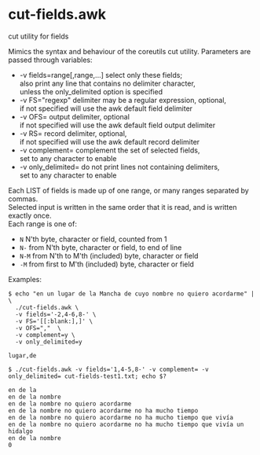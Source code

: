 # cut-fields.awk
cut utility for fields

Mimics the syntax and behaviour of the coreutils cut utility.
Parameters are passed through variables:
- -v fields=range[,range,...] select only these fields;
  <br>also print any line that contains no delimiter character,
  <br>unless the only_delimited option is specified
- -v FS="regexp" delimiter may be a regular expression, optional,
	<br>if not specified will use the awk default field delimiter
- -v OFS= output delimiter, optional
	<br>if not specified will use the awk default field output delimiter
- -v RS= record delimiter, optional,
	<br>if not specified will use the awk default record delimiter
- -v complement= complement the set of selected fields,
	<br>set to any character to enable
- -v only_delimited= do not print lines not containing delimiters,
	<br>set to any character to enable

Each LIST of fields is made up of one range,
or many ranges separated by commas.
<br>Selected input is written in the same order that
it is read, and is written exactly once.
<br>Each range is one of:

- `N`      N'th byte, character or field, counted from 1
- `N-`     from N'th byte, character or field, to end of line
- `N-M`    from N'th to M'th (included) byte, character or field
- `-M`      from first to M'th (included) byte, character or field

Examples:
  ```
  $ echo "en un lugar de la Mancha de cuyo nombre no quiero acordarme" | \
    ./cut-fields.awk \
	-v fields='-2,4-6,8-' \
	-v FS='[[:blank:],]' \
	-v OFS=","  \
	-v complement=y \
	-v only_delimited=y

lugar,de
  ````

  ```
$ ./cut-fields.awk -v fields='1,4-5,8-' -v complement= -v only_delimited= cut-fields-test1.txt; echo $?

en de la
en de la nombre
en de la nombre no quiero acordarme
en de la nombre no quiero acordarme no ha mucho tiempo
en de la nombre no quiero acordarme no ha mucho tiempo que vivía
en de la nombre no quiero acordarme no ha mucho tiempo que vivía un hidalgo
en de la nombre
0
  ````
